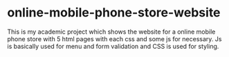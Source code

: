 # online-mobile-phone-store-website
This is my academic project which shows the website for a online mobile phone store  with 5 html pages with each css and some js for necessary. Js is basically used for menu and form validation and CSS is used for styling.

